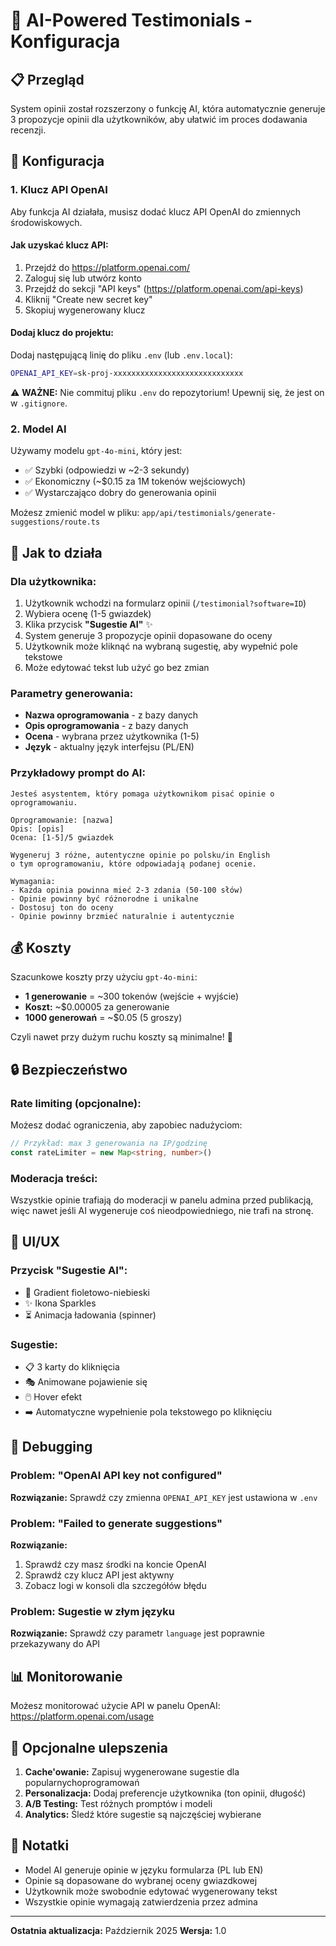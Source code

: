 # 🤖 AI-Powered Testimonials - Konfiguracja

## 📋 Przegląd

System opinii został rozszerzony o funkcję AI, która automatycznie generuje 3 propozycje opinii dla użytkowników, aby ułatwić im proces dodawania recenzji.

## 🔧 Konfiguracja

### 1. Klucz API OpenAI

Aby funkcja AI działała, musisz dodać klucz API OpenAI do zmiennych środowiskowych.

#### Jak uzyskać klucz API:

1. Przejdź do https://platform.openai.com/
2. Zaloguj się lub utwórz konto
3. Przejdź do sekcji "API keys" (https://platform.openai.com/api-keys)
4. Kliknij "Create new secret key"
5. Skopiuj wygenerowany klucz

#### Dodaj klucz do projektu:

Dodaj następującą linię do pliku `.env` (lub `.env.local`):

```bash
OPENAI_API_KEY=sk-proj-xxxxxxxxxxxxxxxxxxxxxxxxxxxxx
```

⚠️ **WAŻNE:** Nie commituj pliku `.env` do repozytorium! Upewnij się, że jest on w `.gitignore`.

### 2. Model AI

Używamy modelu `gpt-4o-mini`, który jest:
- ✅ Szybki (odpowiedzi w ~2-3 sekundy)
- ✅ Ekonomiczny (~$0.15 za 1M tokenów wejściowych)
- ✅ Wystarczająco dobry do generowania opinii

Możesz zmienić model w pliku:
`app/api/testimonials/generate-suggestions/route.ts`

## 🎯 Jak to działa

### Dla użytkownika:

1. Użytkownik wchodzi na formularz opinii (`/testimonial?software=ID`)
2. Wybiera ocenę (1-5 gwiazdek)
3. Klika przycisk **"Sugestie AI"** ✨
4. System generuje 3 propozycje opinii dopasowane do oceny
5. Użytkownik może kliknąć na wybraną sugestię, aby wypełnić pole tekstowe
6. Może edytować tekst lub użyć go bez zmian

### Parametry generowania:

- **Nazwa oprogramowania** - z bazy danych
- **Opis oprogramowania** - z bazy danych
- **Ocena** - wybrana przez użytkownika (1-5)
- **Język** - aktualny język interfejsu (PL/EN)

### Przykładowy prompt do AI:

```
Jesteś asystentem, który pomaga użytkownikom pisać opinie o oprogramowaniu.

Oprogramowanie: [nazwa]
Opis: [opis]
Ocena: [1-5]/5 gwiazdek

Wygeneruj 3 różne, autentyczne opinie po polsku/in English
o tym oprogramowaniu, które odpowiadają podanej ocenie.

Wymagania:
- Każda opinia powinna mieć 2-3 zdania (50-100 słów)
- Opinie powinny być różnorodne i unikalne
- Dostosuj ton do oceny
- Opinie powinny brzmieć naturalnie i autentycznie
```

## 💰 Koszty

Szacunkowe koszty przy użyciu `gpt-4o-mini`:

- **1 generowanie** = ~300 tokenów (wejście + wyjście)
- **Koszt:** ~$0.00005 za generowanie
- **1000 generowań** = ~$0.05 (5 groszy)

Czyli nawet przy dużym ruchu koszty są minimalne! 🎉

## 🔒 Bezpieczeństwo

### Rate limiting (opcjonalne):

Możesz dodać ograniczenia, aby zapobiec nadużyciom:

```typescript
// Przykład: max 3 generowania na IP/godzinę
const rateLimiter = new Map<string, number>()
```

### Moderacja treści:

Wszystkie opinie trafiają do moderacji w panelu admina przed publikacją, więc nawet jeśli AI wygeneruje coś nieodpowiedniego, nie trafi na stronę.

## 🎨 UI/UX

### Przycisk "Sugestie AI":
- 🎨 Gradient fioletowo-niebieski
- ✨ Ikona Sparkles
- ⏳ Animacja ładowania (spinner)

### Sugestie:
- 📋 3 karty do kliknięcia
- 🎭 Animowane pojawienie się
- 🖱️ Hover efekt
- ➡️ Automatyczne wypełnienie pola tekstowego po kliknięciu

## 🐛 Debugging

### Problem: "OpenAI API key not configured"
**Rozwiązanie:** Sprawdź czy zmienna `OPENAI_API_KEY` jest ustawiona w `.env`

### Problem: "Failed to generate suggestions"
**Rozwiązanie:** 
1. Sprawdź czy masz środki na koncie OpenAI
2. Sprawdź czy klucz API jest aktywny
3. Zobacz logi w konsoli dla szczegółów błędu

### Problem: Sugestie w złym języku
**Rozwiązanie:** Sprawdź czy parametr `language` jest poprawnie przekazywany do API

## 📊 Monitorowanie

Możesz monitorować użycie API w panelu OpenAI:
https://platform.openai.com/usage

## 🚀 Opcjonalne ulepszenia

1. **Cache'owanie:** Zapisuj wygenerowane sugestie dla popularnychoprogramowań
2. **Personalizacja:** Dodaj preferencje użytkownika (ton opinii, długość)
3. **A/B Testing:** Test różnych promptów i modeli
4. **Analytics:** Śledź które sugestie są najczęściej wybierane

## 📝 Notatki

- Model AI generuje opinie w języku formularza (PL lub EN)
- Opinie są dopasowane do wybranej oceny gwiazdkowej
- Użytkownik może swobodnie edytować wygenerowany tekst
- Wszystkie opinie wymagają zatwierdzenia przez admina

---

**Ostatnia aktualizacja:** Październik 2025
**Wersja:** 1.0
